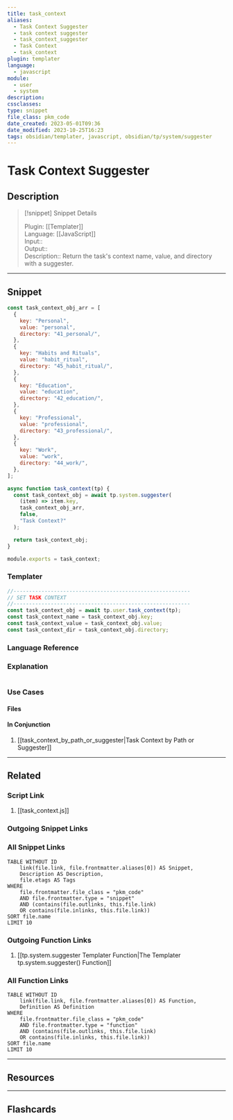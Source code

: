 ```yaml
---
title: task_context
aliases:
  - Task Context Suggester
  - task context suggester
  - task_context_suggester
  - Task Context
  - task_context
plugin: templater
language:
  - javascript
module:
  - user
  - system
description: 
cssclasses:
type: snippet
file_class: pkm_code
date_created: 2023-05-01T09:36
date_modified: 2023-10-25T16:23
tags: obsidian/templater, javascript, obsidian/tp/system/suggester
---
```

# Task Context Suggester

## Description

> [!snippet] Snippet Details
>  
> Plugin: [[Templater]]  
> Language: [[JavaScript]]  
> Input::  
> Output::  
> Description:: Return the task's context name, value, and directory with a suggester.

---

## Snippet

<!-- Add the full code including explanatory comments  -->

```javascript
const task_context_obj_arr = [
  {
    key: "Personal",
    value: "personal",
    directory: "41_personal/",
  },
  {
    key: "Habits and Rituals",
    value: "habit_ritual",
    directory: "45_habit_ritual/",
  },
  {
    key: "Education",
    value: "education",
    directory: "42_education/",
  },
  {
    key: "Professional",
    value: "professional",
    directory: "43_professional/",
  },
  {
    key: "Work",
    value: "work",
    directory: "44_work/",
  },
];

async function task_context(tp) {
  const task_context_obj = await tp.system.suggester(
    (item) => item.key,
    task_context_obj_arr,
    false,
    "Task Context?"
  );

  return task_context_obj;
}

module.exports = task_context;
```

### Templater

<!-- Add the full code as it should appear in the template  -->  
<!-- Exclude explanatory comments  -->

```javascript
//---------------------------------------------------------  
// SET TASK CONTEXT
//---------------------------------------------------------
const task_context_obj = await tp.user.task_context(tp);
const task_context_name = task_context_obj.key;
const task_context_value = task_context_obj.value;
const task_context_dir = task_context_obj.directory;
```

### Language Reference

<!-- Recreate the code with links to files  -->

### Explanation

```javascript

```

### Use Cases

#### Files

<!-- Files containing the snippet  -->

#### In Conjunction

<!-- Snippets used together with this snippet  -->

1. [[task_context_by_path_or_suggester|Task Context by Path or Suggester]]

---

## Related

### Script Link

<!-- Link the user template script here -->

1. [[task_context.js]]

### Outgoing Snippet Links

<!-- Link related snippets here  -->

### All Snippet Links

<!-- Query limit 10  -->

```dataview
TABLE WITHOUT ID
	link(file.link, file.frontmatter.aliases[0]) AS Snippet,
	Description AS Description,
	file.etags AS Tags
WHERE 
	file.frontmatter.file_class = "pkm_code"
	AND file.frontmatter.type = "snippet"
	AND (contains(file.outlinks, this.file.link)
	OR contains(file.inlinks, this.file.link))
SORT file.name
LIMIT 10
```

### Outgoing Function Links

<!-- Link related functions here -->

1. [[tp.system.suggester Templater Function|The Templater tp.system.suggester() Function]]

### All Function Links

<!-- Query limit 10  -->

```dataview
TABLE WITHOUT ID
	link(file.link, file.frontmatter.aliases[0]) AS Function,
	Definition AS Definition
WHERE 
	file.frontmatter.file_class = "pkm_code"
	AND file.frontmatter.type = "function"
	AND (contains(file.outlinks, this.file.link)
	OR contains(file.inlinks, this.file.link))
SORT file.name
LIMIT 10
```

---

## Resources

---

## Flashcards
